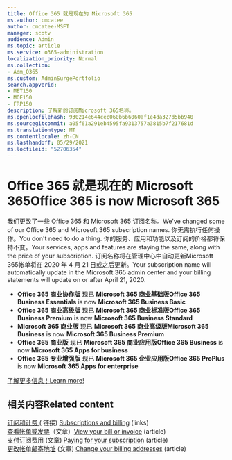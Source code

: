 ```yaml
---
title: Office 365 就是现在的 Microsoft 365
ms.author: cmcatee
author: cmcatee-MSFT
manager: scotv
audience: Admin
ms.topic: article
ms.service: o365-administration
localization_priority: Normal
ms.collection:
- Adm_O365
ms.custom: AdminSurgePortfolio
search.appverid:
- MET150
- MOE150
- FRP150
description: 了解新的订阅Microsoft 365名称。
ms.openlocfilehash: 930214e644cec060b6b6060af1e4da327d5bb940
ms.sourcegitcommit: a05f61a291eb4595fa9313757a3815b7f217681d
ms.translationtype: MT
ms.contentlocale: zh-CN
ms.lasthandoff: 05/29/2021
ms.locfileid: "52706354"
---
```

# <a name="office-365-is-now-microsoft-365"></a><span data-ttu-id="227bc-103">Office 365 就是现在的 Microsoft 365</span><span class="sxs-lookup"><span data-stu-id="227bc-103">Office 365 is now Microsoft 365</span></span>

<span data-ttu-id="227bc-104">我们更改了一些 Office 365 和 Microsoft 365 订阅名称。</span><span class="sxs-lookup"><span data-stu-id="227bc-104">We've changed some of our Office 365 and Microsoft 365 subscription names.</span></span> <span data-ttu-id="227bc-105">你无需执行任何操作。</span><span class="sxs-lookup"><span data-stu-id="227bc-105">You don't need to do a thing.</span></span> <span data-ttu-id="227bc-106">你的服务、应用和功能以及订阅的价格都将保持不变。</span><span class="sxs-lookup"><span data-stu-id="227bc-106">Your services, apps and features are staying the same, along with the price of your subscription.</span></span> <span data-ttu-id="227bc-107">订阅名称将在管理中心中自动更新Microsoft 365帐单将在 2020 年 4 月 21 日或之后更新。</span><span class="sxs-lookup"><span data-stu-id="227bc-107">Your subscription name will automatically update in the Microsoft 365 admin center and your billing statements will update on or after April 21, 2020.</span></span>

- <span data-ttu-id="227bc-108">**Office 365 商业协作版** 现已 **Microsoft 365 商业基础版**</span><span class="sxs-lookup"><span data-stu-id="227bc-108">**Office 365 Business Essentials** is now **Microsoft 365 Business Basic**</span></span>
- <span data-ttu-id="227bc-109">**Office 365 商业高级版** 现已 **Microsoft 365 商业标准版**</span><span class="sxs-lookup"><span data-stu-id="227bc-109">**Office 365 Business Premium** is now **Microsoft 365 Business Standard**</span></span>
- <span data-ttu-id="227bc-110">**Microsoft 365 商业版** 现已 **Microsoft 365 商业高级版**</span><span class="sxs-lookup"><span data-stu-id="227bc-110">**Microsoft 365 Business** is now **Microsoft 365 Business Premium**</span></span>
- <span data-ttu-id="227bc-111">**Office 365 商业版** 现已 **Microsoft 365 商业应用版**</span><span class="sxs-lookup"><span data-stu-id="227bc-111">**Office 365 Business** is now **Microsoft 365 Apps for business**</span></span>
- <span data-ttu-id="227bc-112">**Office 365 专业增强版** 现已 **Microsoft 365 企业应用版**</span><span class="sxs-lookup"><span data-stu-id="227bc-112">**Office 365 ProPlus** is now **Microsoft 365 Apps for enterprise**</span></span>

[<span data-ttu-id="227bc-113">了解更多信息！</span><span class="sxs-lookup"><span data-stu-id="227bc-113">Learn more!</span></span>](https://go.microsoft.com/fwlink/?linkid=2120533)

## <a name="related-content"></a><span data-ttu-id="227bc-114">相关内容</span><span class="sxs-lookup"><span data-stu-id="227bc-114">Related content</span></span>

<span data-ttu-id="227bc-115">[订阅和计费 (](../commerce/index.yml) 链接) </span><span class="sxs-lookup"><span data-stu-id="227bc-115">[Subscriptions and billing](../commerce/index.yml) (links)</span></span>\
<span data-ttu-id="227bc-116">[查看帐单或发票](../commerce/billing-and-payments/view-your-bill-or-invoice.md)（文章）</span><span class="sxs-lookup"><span data-stu-id="227bc-116">[View your bill or invoice](../commerce/billing-and-payments/view-your-bill-or-invoice.md) (article)</span></span>\
<span data-ttu-id="227bc-117">[支付订阅费用](../commerce/billing-and-payments/pay-for-your-subscription.md) (文章) </span><span class="sxs-lookup"><span data-stu-id="227bc-117">[Paying for your subscription](../commerce/billing-and-payments/pay-for-your-subscription.md) (article)</span></span>\
<span data-ttu-id="227bc-118">[更改帐单邮寄地址](../commerce/billing-and-payments/change-your-billing-addresses.md) (文章) </span><span class="sxs-lookup"><span data-stu-id="227bc-118">[Change your billing addresses](../commerce/billing-and-payments/change-your-billing-addresses.md) (article)</span></span>

